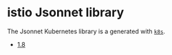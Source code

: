 # istio Jsonnet library

The Jsonnet Kubernetes library is a generated with
[`k8s`](https://github.com/jsonnet-libs/k8s).

- [1.8](1.8/README.md)
